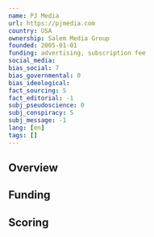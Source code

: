 ```yaml
---
name: PJ Media
url: https://pjmedia.com
country: USA
ownership: Salem Media Group
founded: 2005-01-01
funding: advertising, subscription fee
social_media:
bias_social: 7
bias_governmental: 0
bias_ideological:
fact_sourcing: 5
fact_editorial: -1
subj_pseudoscience: 0
subj_conspiracy: 5
subj_message: -1
lang: [en]
tags: []
---
```


## Overview

## Funding

## Scoring
